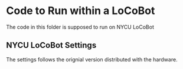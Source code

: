# Code to Run within a LoCoBot

The code in this folder is supposed to run on NYCU LoCoBot

## NYCU LoCoBot Settings

The settings follows the orignial version distributed with the hardware.

